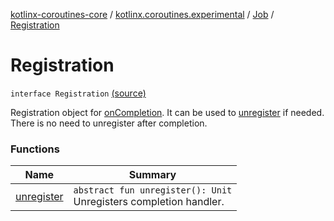 [kotlinx-coroutines-core](../../../index.md) / [kotlinx.coroutines.experimental](../../index.md) / [Job](../index.md) / [Registration](.)

# Registration

`interface Registration` [(source)](http://github.com/kotlin/kotlinx.coroutines/tree/master/kotlinx-coroutines-core/src/main/kotlin/kotlinx/coroutines/experimental/Job.kt#L98)

Registration object for [onCompletion](../on-completion.md). It can be used to [unregister](unregister.md) if needed.
There is no need to unregister after completion.

### Functions

| Name | Summary |
|---|---|
| [unregister](unregister.md) | `abstract fun unregister(): Unit`<br>Unregisters completion handler. |

